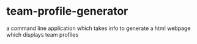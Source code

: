 # team-profile-generator
a command line application which takes info to generate a html webpage which displays team profiles
